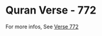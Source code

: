 # Quran Verse - 772 

For more infos, See [Verse 772](https://www.quranbookk.com/quran/search?q=772)